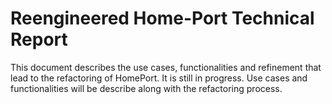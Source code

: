 Reengineered Home-Port Technical Report
=========

This document describes the use cases, functionalities and refinement that lead to the refactoring of HomePort.
It is still in progress. Use cases and functionalities will be describe along with the refactoring process.
